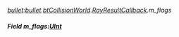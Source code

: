 _[bullet](../../modules/bullet/bullet-module.md):[bullet](../../modules/bullet/bullet-module.md).[btCollisionWorld](../../modules/bullet/bullet-btcollisionworld.md).[RayResultCallback](../../modules/bullet/bullet-btcollisionworld-rayresultcallback.md).m\_flags_
##### Field m\_flags:[UInt](../../modules/wonkey/wonkey-types-uint.md)
